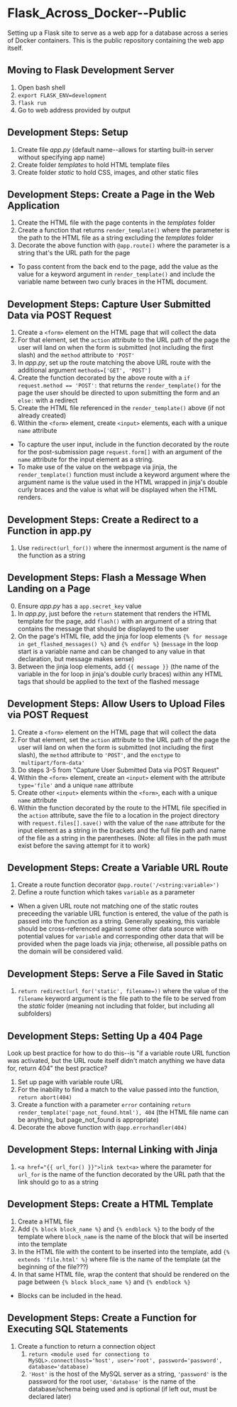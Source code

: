 # Flask_Across_Docker--Public
Setting up a Flask site to serve as a web app for a database across a series of Docker containers. This is the public repository containing the web app itself.

## Moving to Flask Development Server
1. Open bash shell
2. `export FLASK_ENV=development`
3. `flask run`
4. Go to web address provided by output

## Development Steps: Setup
1. Create file *app.py* (default name--allows for starting built-in server without specifying app name)
2. Create folder *templates* to hold HTML template files
3. Create folder *static* to hold CSS, images, and other static files

## Development Steps: Create a Page in the Web Application
1. Create the HTML file with the page contents in the *templates* folder
2. Create a function that returns `render_template()` where the parameter is the path to the HTML file as a string excluding the *templates* folder
3. Decorate the above function with `@app.route()` where the parameter is a string that's the URL path for the page

* To pass content from the back end to the page, add the value as the value for a keyword argument in `render_template()` and include the variable name between two curly braces in the HTML document.

## Development Steps: Capture User Submitted Data via POST Request
1. Create a `<form>` element on the HTML page that will collect the data
2. For that element, set the `action` attribute to the URL path of the page the user will land on when the form is submitted (not including the first slash) and the `method` attribute to `'POST'`
3. In *app.py*, set up the route matching the above URL route with the additional argument `methods=['GET', 'POST']`
4. Create the function decorated by the above route with a `if request.method == 'POST':` that returns the `render_template()` for the page the user should be directed to upon submitting the form and an `else:` with a redirect
5. Create the HTML file referenced in the `render_template()` above (if not already created)
6. Within the `<form>` element, create `<input>` elements, each with a unique `name` attribute

* To capture the user input, include in the function decorated by the route for the post-submission page `request.form[]` with an argument of the `name` attribute for the input element as a string.
* To make use of the value on the webpage via jinja, the `render_template()` function must include a keyword argument where the argument name is the value used in the HTML wrapped in jinja's double curly braces and the value is what will be displayed when the HTML renders.

## Development Steps: Create a Redirect to a Function in app.py
1. Use `redirect(url_for())` where the innermost argument is the name of the function as a string

## Development Steps: Flash a Message When Landing on a Page
0. Ensure *app.py* has a `app.secret_key` value
1. In *app.py*, just before the `return` statement that renders the HTML template for the page, add `flash()` with an argument of a string that contains the message that should be displayed to the user
2. On the page's HTML file, add the jinja for loop elements `{% for message in get_flashed_messages() %}` and `{% endfor %}` (`message` in the loop start is a variable name and can be changed to any value in that declaration, but message makes sense)
3. Between the jinja loop elements, add `{{ message }}` (the name of the variable in the for loop in jinja's double curly braces) within any HTML tags that should be applied to the text of the flashed message

## Development Steps: Allow Users to Upload Files via POST Request
1. Create a `<form>` element on the HTML page that will collect the data
2. For that element, set the `action` attribute to the URL path of the page the user will land on when the form is submitted (not including the first slash), the `method` attribute to `'POST'`, and the `enctype` to `'multipart/form-data'`
3. Do steps 3-5 from "Capture User Submitted Data via POST Request"
4. Within the `<form>` element, create an `<input>` element with the attribute `type='file'` and a unique `name` attribute
5. Create other `<input>` elements within the `<form>`, each with a unique `name` attribute
6. Within the function decorated by the route to the HTML file specified in the `action` attribute, save the file to a location in the project directory with `request.files[].save()` with the value of the `name` attribute for the input element as a string in the brackets and the full file path and name of the file as a string in the parentheses. (Note: all files in the path must exist before the saving attempt for it to work)

## Development Steps: Create a Variable URL Route
1. Create a route function decorator `@app.route('/<string:variable>')`
2. Define a route function which takes `variable` as a parameter

* When a given URL route not matching one of the static routes preceeding the variable URL function is entered, the value of the path is passed into the function as a string. Generally speaking, this variable should be cross-referenced against some other data source with potential values for `variable` and corresponding other data that will be provided when the page loads via jinja; otherwise, all possible paths on the domain will be considered valid.

## Development Steps: Serve a File Saved in Static
1. `return redirect(url_for('static', filename=))` where the value of the `filename` keyword argument is the file path to the file to be served from the *static* folder (meaning not including that folder, but including all subfolders)

## Development Steps: Setting Up a 404 Page
Look up best practice for how to do this--is "if a variable route URL function was activated, but the URL route itself didn't match anything we have data for, return 404" the best practice?
1. Set up page with variable route URL
2. For the inability to find a match to the value passed into the function, `return abort(404)`
3. Create a function with a parameter `error` containing `return render_template('page_not_found.html'), 404` (the HTML file name can be anything, but page_not_found is appropriate)
4. Decorate the above function with `@app.errorhandler(404)`

## Development Steps: Internal Linking with Jinja
1. `<a href="{{ url_for() }}">link text<a>` where the parameter for `url_for` is the name of the function decorated by the URL path that the link should go to as a string

## Development Steps: Create a HTML Template
1. Create a HTML file
2. Add `{% block block_name %}` and `{% endblock %}` to the body of the template where `block_name` is the name of the block that will be inserted into the template
3. In the HTML file with the content to be inserted into the template, add `{% extends 'file.html' %}` where file is the name of the template (at the beginning of the file???)
4. In that same HTML file, wrap the content that should be rendered on the page between `{% block block_name %}` and `{% endblock %}`

* Blocks can be included in the head.

## Development Steps: Create a Function for Executing SQL Statements
1. Create a function to return a connection object
   1. `return <module used for connectiong to MySQL>.connect(host='host', user='root', password='password', database='database)`
   2. `'Host'` is the host of the MySQL server as a string, `'password'` is the password for the root user, `'database'` is the name of the database/schema being used and is optional (if left out, must be declared later)